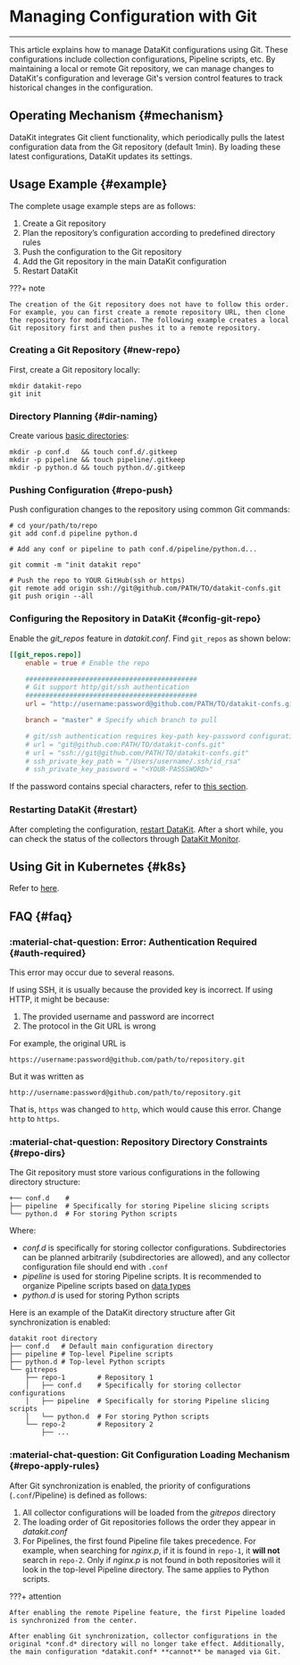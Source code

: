 # Managing Configuration with Git
---

This article explains how to manage DataKit configurations using Git. These configurations include collection configurations, Pipeline scripts, etc. By maintaining a local or remote Git repository, we can manage changes to DataKit's configuration and leverage Git's version control features to track historical changes in the configuration.

## Operating Mechanism {#mechanism}

DataKit integrates Git client functionality, which periodically pulls the latest configuration data from the Git repository (default 1min). By loading these latest configurations, DataKit updates its settings.

## Usage Example {#example}

The complete usage example steps are as follows:

1. Create a Git repository
2. Plan the repository’s configuration according to predefined directory rules
3. Push the configuration to the Git repository
4. Add the Git repository in the main DataKit configuration
5. Restart DataKit

<!-- markdownlint-disable MD046 -->
???+ note

    The creation of the Git repository does not have to follow this order. For example, you can first create a remote repository URL, then clone the repository for modification. The following example creates a local Git repository first and then pushes it to a remote repository.
<!-- markdownlint-enable -->

### Creating a Git Repository {#new-repo}

First, create a Git repository locally:

```shell
mkdir datakit-repo
git init
```

### Directory Planning {#dir-naming}

Create various [basic directories](git-config-how-to.md#repo-dirs):

```shell
mkdir -p conf.d   && touch conf.d/.gitkeep
mkdir -p pipeline && touch pipeline/.gitkeep
mkdir -p python.d && touch python.d/.gitkeep
```

### Pushing Configuration {#repo-push}

Push configuration changes to the repository using common Git commands:

```shell
# cd your/path/to/repo
git add conf.d pipeline python.d

# Add any conf or pipeline to path conf.d/pipeline/python.d...

git commit -m "init datakit repo"

# Push the repo to YOUR GitHub(ssh or https)
git remote add origin ssh://git@github.com/PATH/TO/datakit-confs.git
git push origin --all
```

### Configuring the Repository in DataKit {#config-git-repo}

Enable the *git_repos* feature in *datakit.conf*. Find `git_repos` as shown below:

```toml
[[git_repos.repo]]
    enable = true # Enable the repo

    ###########################################
    # Git support http/git/ssh authentication
    ###########################################
    url = "http://username:password@github.com/PATH/TO/datakit-confs.git"

    branch = "master" # Specify which branch to pull

    # git/ssh authentication requires key-path key-password configuration
    # url = "git@github.com:PATH/TO/datakit-confs.git"
    # url = "ssh://git@github.com/PATH/TO/datakit-confs.git"
    # ssh_private_key_path = "/Users/username/.ssh/id_rsa"
    # ssh_private_key_password = "<YOUR-PASSSWORD>"
```

If the password contains special characters, refer to [this section](datakit-input-conf.md#password-encode).

### Restarting DataKit {#restart}

After completing the configuration, [restart DataKit](datakit-service-how-to.md#manage-service). After a short while, you can check the status of the collectors through [DataKit Monitor](datakit-monitor.md).

## Using Git in Kubernetes {#k8s}

Refer to [here](datakit-daemonset-deploy.md#env-git).

## FAQ {#faq}

<!-- markdownlint-disable MD013 -->
### :material-chat-question: Error: Authentication Required {#auth-required}
<!-- markdownlint-enable -->

This error may occur due to several reasons.

If using SSH, it is usually because the provided key is incorrect. If using HTTP, it might be because:

1. The provided username and password are incorrect
2. The protocol in the Git URL is wrong

For example, the original URL is

```not-set
https://username:password@github.com/path/to/repository.git
```

But it was written as

```not-set
http://username:password@github.com/path/to/repository.git
```

That is, `https` was changed to `http`, which would cause this error. Change `http` to `https`.

### :material-chat-question: Repository Directory Constraints {#repo-dirs}

The Git repository must store various configurations in the following directory structure:

```shell
+── conf.d    # 
├── pipeline  # Specifically for storing Pipeline slicing scripts
└── python.d  # For storing Python scripts
```

Where:

- *conf.d* is specifically for storing collector configurations. Subdirectories can be planned arbitrarily (subdirectories are allowed), and any collector configuration file should end with `.conf`
- *pipeline* is used for storing Pipeline scripts. It is recommended to organize Pipeline scripts based on [data types](../pipeline/use-pipeline/pipeline-category.md#store-and-index)
- *python.d* is used for storing Python scripts

Here is an example of the DataKit directory structure after Git synchronization is enabled:

```shell
datakit root directory
├── conf.d   # Default main configuration directory
├── pipeline # Top-level Pipeline scripts
├── python.d # Top-level Python scripts
└── gitrepos
    ├── repo-1        # Repository 1
    │   ├── conf.d    # Specifically for storing collector configurations
    │   ├── pipeline  # Specifically for storing Pipeline slicing scripts
    │   └── python.d  # For storing Python scripts
    └── repo-2        # Repository 2
        ├── ...
```

### :material-chat-question: Git Configuration Loading Mechanism {#repo-apply-rules}

After Git synchronization is enabled, the priority of configurations (`.conf`/Pipeline) is defined as follows:

1. All collector configurations will be loaded from the *gitrepos* directory
2. The loading order of Git repositories follows the order they appear in *datakit.conf*
3. For Pipelines, the first found Pipeline file takes precedence. For example, when searching for *nginx.p*, if it is found in `repo-1`, it **will not** search in `repo-2`. Only if *nginx.p* is not found in both repositories will it look in the top-level Pipeline directory. The same applies to Python scripts.

<!-- markdownlint-disable MD046 -->
???+ attention

    After enabling the remote Pipeline feature, the first Pipeline loaded is synchronized from the center.

    After enabling Git synchronization, collector configurations in the original *conf.d* directory will no longer take effect. Additionally, the main configuration *datakit.conf* **cannot** be managed via Git.
<!-- markdownlint-enable -->